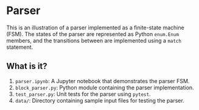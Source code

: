 # Parser

This is an illustration of a parser implemented as a finite-state machine
(FSM).  The states of the parser are represented as Python `enum.Enum` members,
and the transitions between are implemented using a `match` statement.


## What is it?

1. `parser.ipynb`: A Jupyter notebook that demonstrates the parser FSM.
1. `block_parser.py`: Python module containing the parser implementation.
1. `test_parser.py`: Unit tests for the parser using `pytest`.
1. `data/`: Directory containing sample input files for testing the parser.
